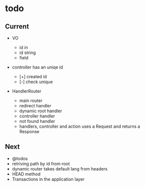 # todo

## Current

- VO
  - id in
  - id string
  - field

- controller has an uniqe id
  - [+] created id
  - [-] check unique

- HandlerRouter
  - main router
  - redirect handler
  - dynamic root handler
  - controller handler
  - not found handler
  - handlers, controller and action uses a Request and returns a Response

## Next

- @todos
- retriving path by id from root
- dynamic router takes default lang from headers  
- HEAD method
- Transactions in the application layer

